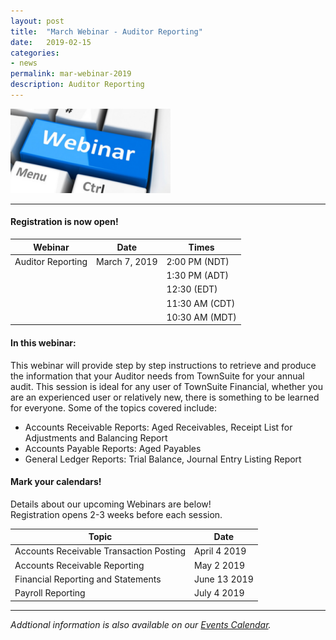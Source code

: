 ```yaml
---
layout: post
title:  "March Webinar - Auditor Reporting"
date:   2019-02-15
categories:
- news
permalink: mar-webinar-2019
description: Auditor Reporting
---
```


![Webinar](/images/webinar.png "Webinar")

---

#### **Registration is now open!** 

| Webinar | Date | Times |
| ---- | ---- | ---- |
| Auditor Reporting | March 7, 2019 | 2:00 PM (NDT) |
| | | 1:30 PM (ADT) |
| | | 12:30 (EDT) |
| | | 11:30 AM (CDT) |
| | | 10:30 AM (MDT) |

#### **In this webinar:**  

This webinar will provide step by step instructions to retrieve and produce the information that your Auditor needs from TownSuite for your annual audit. This session is ideal for any user of TownSuite Financial, whether you are an experienced user or relatively new, there is something to be learned for everyone.
Some of the topics covered include:
 	
+ Accounts Receivable Reports:  Aged Receivables, Receipt List for Adjustments and Balancing Report
+ Accounts Payable Reports:  Aged Payables
+ General Ledger Reports:  Trial Balance, Journal Entry Listing Report
 	

#### **Mark your calendars!**

Details about our upcoming Webinars are below!  
Registration opens 2-3 weeks before each session.

| Topic | Date |
| ---- | ---- |
| Accounts Receivable Transaction Posting | April 4 2019 |
| Accounts Receivable Reporting | May 2 2019 |
| Financial Reporting and Statements | June 13 2019 |
| Payroll Reporting | July 4 2019 |

---
*Addtional information is also available on our [Events Calendar](https://townsuite.com/events).*
